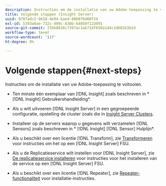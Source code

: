 ```yaml
---
description: Instructies om de installatie van uw Adobe-toepassing te voltooien.
title: Volgende stappen (Insight Server)
uuid: 9707adc2-0618-4e94-baed-80b076d60f29
exl-id: 5393a0ae-732c-409c-830b-64050f123091
source-git-commit: 235b8816c7397ac1ab71df650a1d4c2d681b3b2d
workflow-type: tm+mt
source-wordcount: '117'
ht-degree: 0%

---
```


# Volgende stappen{#next-steps}

Instructies om de installatie van uw Adobe-toepassing te voltooien.

* Ten minste één exemplaar van [!DNL Insight] zoals beschreven in * [!DNL Insight] Gebruikershandleiding*.

* Als u wilt uitvoeren [!DNL Insight Server] in een gegroepeerde configuratie, opstelling de cluster zoals die in [Insight Server Clusters](../../../home/c-inst-svr/c-install-ins-svr/c-ins-svr-clstrs/c-abt-ins-svr-clsters.md).

* Installeer op de servers waarop u gegevens wilt verzamelen [!DNL Sensors] zoals beschreven in * [!DNL Insight] [!DNL Sensor] Hulplijn*.

* Als u beschikt over een licentie [!DNL Transform], zie [Transformeren](../../../home/c-inst-svr/c-tfm/c-tfm.md#concept-2da4db2b6f444e93ace22d3b3aecb4f2) voor instructies om het op een [!DNL Insight Server] FSU.

* Als u de Replicatieservice wilt instellen voor [!DNL Insight Server], zie [De replicatieservice installeren](../../../home/c-inst-svr/c-ins-svr-rep-svc/c-inst-rep-svc.md#concept-4743b6621f394ee39cf0635230996925) voor instructies voor het installeren van de service op een [!DNL Insight Server] FSU.

* Als u beschikt over een licentie [!DNL Repeater], zie [Repeater-functionaliteit](../../../home/c-inst-svr/c-rptr-fntly/c-rptr-fntly.md) voor installatie-instructies.
